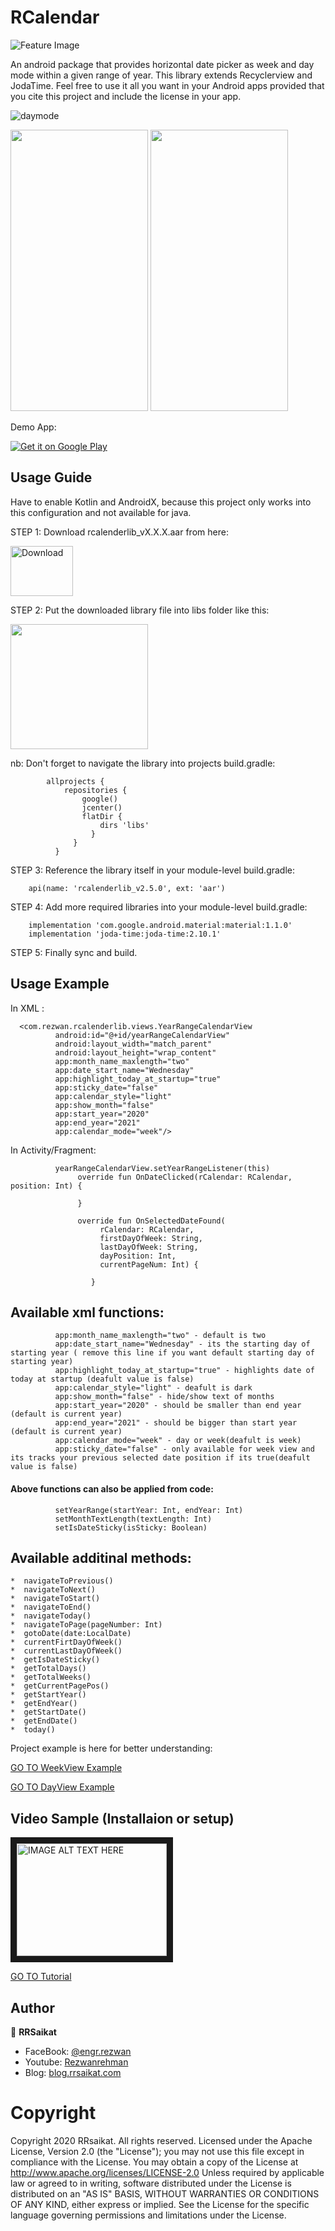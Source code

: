 # RCalendar
![Feature Image](https://blog.rrsaikat.com/wp-content/uploads/2020/05/banner.png)

An android package that provides horizontal date picker as week and day mode within a given range of year. This library extends Recyclerview and JodaTime. Feel free to use it all you want in your Android apps provided that you cite this project and include the license in your app.

![daymode](https://github.com/rrsaikat/RCalendar/blob/master/app/GIF-200526_171721.gif)

<p align="start">
  <img src="https://github.com/rrsaikat/RCalendar/blob/master/app/GIF-200526_171721.gif" height="450" width="220"/>
  <img src="https://blog.rrsaikat.com/wp-content/uploads/2020/05/GIF-200526_171721.gif" height="450" width="220"/>
</p>

Demo App:

[![Get it on Google Play](https://play.google.com/intl/en_us/badges/images/badge_new.png)](https://play.google.com/store/apps/details?id=com.rezwan.rcalendar)


Usage Guide
-----------------
Have to enable Kotlin and AndroidX, because this project only works into this configuration and not available for java.

STEP 1:  Download rcalenderlib_vX.X.X.aar from here:    

<a href="https://github.com/rrsaikat/RCalendar/raw/master/app/libs/rcalenderlib_v2.6.0.aar" title="Download">
    <img alt="Download" src="https://img.pngio.com/free-icon-download-png-182575-download-icon-download-png-182575-icon-png-download-600_400.jpg" height="80" width="100">
</a>


STEP 2: Put the downloaded library file into libs folder like this:

<img src="https://blog.rrsaikat.com/wp-content/uploads/2020/05/lib_example.png" height="200" width="220"/>

        
   nb: Don't forget to navigate the library into projects build.gradle:
        
            allprojects {
                repositories {
                    google()
                    jcenter()
                    flatDir {
                        dirs 'libs'
                      }
                  }
              }      
        
STEP 3: Reference the library itself in your module-level build.gradle:      

        api(name: 'rcalenderlib_v2.5.0', ext: 'aar')

STEP 4: Add more required libraries into your module-level build.gradle:

        implementation 'com.google.android.material:material:1.1.0'
        implementation 'joda-time:joda-time:2.10.1'
        

STEP 5: Finally sync and build.



Usage Example
-----------------

In XML :

      <com.rezwan.rcalenderlib.views.YearRangeCalendarView
              android:id="@+id/yearRangeCalendarView"
              android:layout_width="match_parent"
              android:layout_height="wrap_content"
              app:month_name_maxlength="two"
              app:date_start_name="Wednesday"
              app:highlight_today_at_startup="true"
              app:sticky_date="false"
              app:calendar_style="light"
              app:show_month="false"
              app:start_year="2020"
              app:end_year="2021"
              app:calendar_mode="week"/>
              


In Activity/Fragment:

              yearRangeCalendarView.setYearRangeListener(this)
                   override fun OnDateClicked(rCalendar: RCalendar, position: Int) {

                   }

                   override fun OnSelectedDateFound(
                        rCalendar: RCalendar,
                        firstDayOfWeek: String,
                        lastDayOfWeek: String,
                        dayPosition: Int,
                        currentPageNum: Int) {

                      }
            
              
              

## Available xml functions:

              app:month_name_maxlength="two" - default is two 
              app:date_start_name="Wednesday" - its the starting day of starting year ( remove this line if you want default starting day of starting year)
              app:highlight_today_at_startup="true" - highlights date of today at startup (deafult value is false)
              app:calendar_style="light" - deafult is dark
              app:show_month="false" - hide/show text of months
              app:start_year="2020" - should be smaller than end year (default is current year)
              app:end_year="2021" - should be bigger than start year (default is current year)
              app:calendar_mode="week" - day or week(deafult is week)
              app:sticky_date="false" - only available for week view and its tracks your previous selected date position if its true(deafult value is false)                                             


#### Above functions can also be applied from code:

              setYearRange(startYear: Int, endYear: Int)
              setMonthTextLength(textLength: Int)
              setIsDateSticky(isSticky: Boolean)


## Available additinal methods:

    *  navigateToPrevious()
    *  navigateToNext()
    *  navigateToStart()
    *  navigateToEnd()
    *  navigateToday()
    *  navigateToPage(pageNumber: Int)
    *  gotoDate(date:LocalDate)
    *  currentFirtDayOfWeek()
    *  currentLastDayOfWeek()
    *  getIsDateSticky()
    *  getTotalDays()
    *  getTotalWeeks()
    *  getCurrentPagePos()
    *  getStartYear()
    *  getEndYear()
    *  getStartDate()
    *  getEndDate()
    *  today()
    
   
            


Project example is here for better understanding: 

[GO TO WeekView Example](https://github.com/rrsaikat/RCalendar/blob/master/app/src/main/java/com/rezwan/rcalendar/ui/fragments/WeekFragment.kt)

[GO TO DayView Example](https://github.com/rrsaikat/RCalendar/blob/master/app/src/main/java/com/rezwan/rcalendar/ui/fragments/DayFragment.kt)

Video Sample (Installaion or setup)
------------------
<a href="http://www.youtube.com/watch?feature=player_embedded&v=v55QLdqhwKQ
" target="_blank"><img src="http://img.youtube.com/vi/v55QLdqhwKQ/0.jpg" 
alt="IMAGE ALT TEXT HERE" width="240" height="180" border="10" /></a>

[GO TO Tutorial](https://www.youtube.com/watch?v=v55QLdqhwKQ)
        

## Author

👤 **RRSaikat**

- FaceBook: [@engr.rezwan](https://www.facebook.com/engr.rezwan)
- Youtube: [Rezwanrehman](http://www.youtube.com/c/Rezwanrehman)
- Blog: [blog.rrsaikat.com](https://blog.rrsaikat.com)


# Copyright
Copyright 2020 RRsaikat. All rights reserved.
Licensed under the Apache License, Version 2.0 (the "License");
you may not use this file except in compliance with the License.
You may obtain a copy of the License at
http://www.apache.org/licenses/LICENSE-2.0
Unless required by applicable law or agreed to in writing, software
distributed under the License is distributed on an "AS IS" BASIS,
WITHOUT WARRANTIES OR CONDITIONS OF ANY KIND, either express or implied.
See the License for the specific language governing permissions and
limitations under the License.
